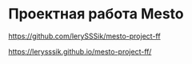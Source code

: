 # Проектная работа Mesto

https://github.com/lerySSSik/mesto-project-ff

https://lerysssik.github.io/mesto-project-ff/